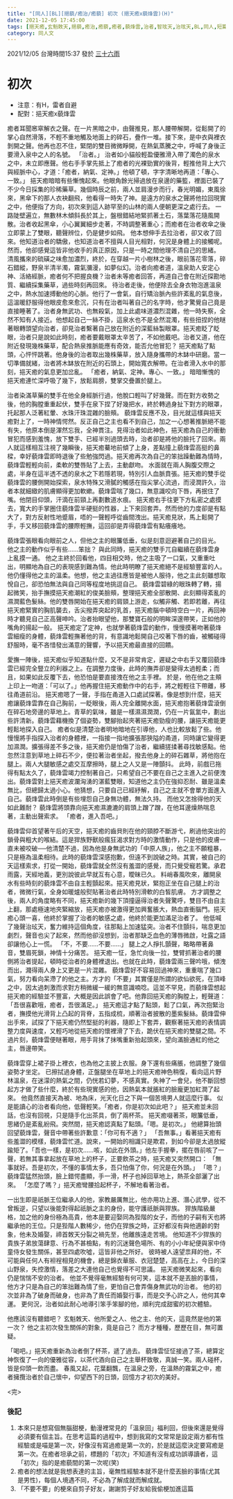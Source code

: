 ```yaml
---
title: "[同人][BL][挹藐/癒治/癒藐] 初次 (挹天癒x藐烽雲)(H)"
date: 2021-12-05 17:45:00
tags: [挹天癒,玄魁敇天,挹藐,癒治,癒藐,癒者,藐烽雲,治者,智玹天,治玹天,BL,同人,短篇]
category: 同人文
---
```


2021/12/05 台灣時間15:37 發於 [三十六雨](http://www.36rain.com/read.php?tid=150584)

# 初次

- 注意：有H，雷者自避
- 配對：挹天癒x藐烽雲

癒者耳聞窸窣解衣之聲。在一片黑暗之中，由聲推見，那人腰帶解開，從鬆開了的掌心自然滑落，不輕不重地觸及地面上的碎石，疊作一堆。接下來，是中衣與裡衣剝開之聲。他再也忍不住，緊閉的雙目微微睜開，在熱氣蒸騰之中，呼喊了身後正要滑入泉中之人的名號。
「治者。」
治者如小貓般輕盈優雅滑入帶了濁色的泉水之中，未立即應聲。他右手手掌先抵上了癒者的光裸勁實的後背，輕推他背上大穴與經脈中心，才道：「癒者，納氣、定神。」他頓了頓，字字清晰地再道：「專心、一致。」
挹天癒暗暗有些慚愧起來。他眼角餘光掃過放在泉邊的藥籃，裡面已裝了不少今日採集的珍稀藥草。幾個時辰之前，兩人並肩漫步而行，春光明媚，東風徐來，黑傘下的那人衣袂翻飛，他看得一時失了神。是遠方的泉水之聲將他拉回現實之中，他便指了方向，初次來到這人跡罕至的山林的兩人便朝更深之處行去。
一路陡壁遍立，無數林木傾斜長於其上，盤根錯結地緊抓著土石，落葉落花隨風開散。治者收起黑傘，小心翼翼細步走著，不時調整著重心；而癒者在治者收傘之後立即蒙上了雙眼，聽聲辨位，仍是健步如飛。
他本想伸手去拉治者，卻又收了回來。他知道治者的驕傲，也知道治者不擅與人目光相對，何況是身體上的接觸呢。然而，他卻感覺這皆非他收手的真正原因，只是一時之間他理不清自己的思緒。
清風攜來的硫磺之味愈加濃烈，終於，在穿越一片小樹林之後，眼前落花零落，碎石錯縱，野泉半清半濁，霧氣瀰漫，如夢似幻。治者向癒者道，溫泉助人安定心神、活絡經脈，癒者何不把握良機？治者未等癒者回答，再道自己會在附近探勘地質、繼續採集藥草，過些時刻再回來。
待治者走後，他便除去全身衣物泡進溫泉之中，熱水加速搏動他的心脈。他行了一會氣，自行矯治脈內些許紊亂的氣息後，這溫暖舒服得他眼皮愈來愈沉，只有在治者叫著自己的名字時，他才驚覺自己竟是直接睡著了。治者身無武功、也無殺氣，加上此處味道濃烈混雜，他一時失察，全然不知有人接近。他想起自己一絲不掛，這泉水也不是全然混濁，有些扭捏的他瞇著眼轉頭望向治者，卻見治者繫著自己放在附近的深藍絲製眼罩。挹天癒眨了眨眼，治者只是說如此時刻，癒者要戴眼罩太辛苦了，不如他戴吧。治者又道，他在附近發現幾株藥草，配合熱泉推脈能應有奇效，能否允他冒犯？
挹天癒點了點頭，心怦怦跳著。他身後的治者取出幾株藥草，放入隨身攜帶的木缽中研磨。當一切準備就緒，治者將木缽放在附近的石頭上，開始寬衣解帶。在治者滑入水中的那刻，挹天癒的氣息更加岔亂。
「癒者，納氣、定神。專心、一致。」
暗暗慚愧的挹天癒連忙深呼吸了幾下，放鬆肩膀，雙掌交疊置於腿上。

<!--more-->

治者染滿草藥的雙手在他全身經脈行過，他脫口輕叫了好幾聲。而在對方收勢之後，他的胸膛重重起伏，雙手在泉下捏了好幾把水，終於轉過身扯下對方的眼罩，托起那人泛著紅暈、水珠汗珠混雜的臉頰。
藐烽雲反應不及，目光就這樣與挹天癒對上了，一時神情愕然。反正自己之主也看不到自己，加之一心想著推脈絕不能有失，他原本倒是渾然忘我，全神貫注。見得治者如此神色，挹天癒為自己的衝動冒犯而感到羞愧，放下雙手、已經半別過頭去時，治者卻是將他的臉托了回來。兩人就這樣相互注視了幾瞬後，挹天癒驀地前傾了上身，差點撞上藐烽雲高挺的鼻樑，幸好藐烽雲即時退後了些勉強閃過。挹天癒再次為自己的笨拙躁動難為情時，藐烽雲輕輕向前，柔軟的雙唇貼了上去，主動獻吻。
水面就在兩人胸腹交際之處，半身在這半透不透的泉水之下若隱若現，特別引人血脈賁張。挹天癒的雙手從藐烽雲的腰側開始探索，泉水特殊又滑膩的觸感在指尖掌心流過，而浸潤許久，治者本就細緻的肌膚顯得更加軟嫰。藐烽雲喘了幾口，無意識咬向下唇，再抿住了嘴。他閉目仰頭，汗滴在前頸上再劃數道水痕。
挹天癒右手往更下方私密之處摸去，寬大的手掌圈住藐烽雲半硬挺的性器，上下來回套弄。然而他的力度卻是有點大了，對方反射性地蹙眉，唔的一聲輕呼從齒間洩出。挹天癒見狀，馬上鬆開了手，手又移回藐烽雲的腰際輕撫，這回卻是弄得藐烽雲有點癢癢地。


藐烽雲張眼看向眼前之人，但他之主的眼簾低垂，似是刻意迴避著自己的目光。
他之主的動作似乎有些……笨拙？
與此同時，挹天癒的雙手兀自繼續在藐烽雲身上亂摸一通。
他之主終於回看他，四目相交時，他之主吸了一口氣，又重重吐出，明顯地為自己的表現感到難為情。他此時明瞭了挹天癒絕不是經驗豐富的人。他仍懂得他之主的溫柔。他想，他之主過往應皆是被他人服待，他之主此刻雖想取悅自己，卻恐怕無法與自己同等程度地挑逗自己。
藐烽雲碧綠的眼珠轉了轉，揚起微笑，抬手撫摸挹天癒潮紅的俊美臉頰，整理挹天癒全部散開、此刻顯得紊亂的濕潤藍色髮絲。他的雙唇開始在挹天癒的肩頸上游走，似觸非觸、若即若離，再往挹天癒緊實的胸肌襲去，舌尖撥弄突起的乳首，挹天癒腦中頓時空白一片，再回神時才聽見自己正高聲呻吟。治者抬眼望他，那雙寶石般的明眸深邃帶笑，正如他的嘴角的揚起一般。
挹天癒定了定神，也就學著藐烽雲的動作，慢慢摸著吻著藐烽雲細瘦的身體，藐烽雲輕撫著他的背，有意識地鬆開自己咬著下唇的齒，被觸碰得舒服時，毫不吝惜發出滿意的聲響，予以挹天癒最直接的回饋。


愛撫一陣後，挹天癒似乎知道點什麼，又不是非常肯定，遲疑之中右手又覆回藐烽雲已經完全豎立的利器之上。在調整力度後，此時的撫弄卻是變得太過輕柔；而且，如果如此反覆下去，他恐怕是要直接洩在他之主手裡。
於是，他在他之主頰上印上一吻道：「可以了。」他再握住挹天癒動作中的右手，將之輕輕往下帶離，移往甬道前沿。
挹天癒嗯了一聲，手指在甬道入口處試探著。像是想到什麼，挹天癒讓藐烽雲靠在自己胸前，一眨眼後，兩人完全離開水面，挹天癒抱著藐烽雲滾倒在碎石地旁邊的草地上。青草的氣味，雖是一樣濕濕潤潤，仍在一片氤氳中，劃出些許清新。藐烽雲藉機換了個姿勢，雙腳抬起夾著挹天癒勁瘦的腰，讓挹天癒能更輕鬆地探入自己。
癒者似是清楚治者明地暗地在引導他，人也比較放鬆了些。他慢慢將手指探入治者的身體裡，一指接一指地擴張那狹隘的甬道，同時讓它變得更加濕潤。擴張得差不多之後，挹天癒仍是怕傷了治者，繼續搓揉著尋找敏感點。他忽然注意到草地上碎石不少，便拉著治者坐起，撥去他身上的碎石雜草，將他抱在腿上。兩人大腿敏感之處交互摩擦時，腿上之人又是一陣顫抖。
此時，前戲已拖得有點太久了，藐烽雲竭力控制著自己，只希望自己不要在自己之主進入之前便洩出。藐烽雲對上挹天癒波瀾洶湧的湛藍雙眼，知道他之主仍在強抑忍耐、雖是溫柔無比，但總歸太過小心。他猜想，只要自己已經紓解，自己之主就不會單方面進入自己。藐烽雲此時倒是有些埋怨自己身無功體，無法久持。
而他又怎捨得他的天如此難耐？
藐烽雲將頭靠向挹天癒濕漉漉的肩頭上蹭了蹭，在他耳邊燥熱喘息著，主動出聲索求。
「癒者，進入吾吧。」


藐烽雲仰首望著午后的天空，挹天癒的齒貝則在他的頸脖不斷游弋，刷過他突出的鎖骨與粗大的喉結。這是猂族野獸般瘋狂渴求對方時的激情動作，只是他的皮膚一直未被咬破──他清楚不過，因為他是身無武功的「中原人族」，他之主不願粗暴，只是極為溫柔相待。此時的藐烽雲深感抱歉，但遠不到說破之時。其實，被自己的天這樣索求，打從一開始，藐烽雲就全然沒有羞澀的感覺，而只覺受寵若驚。承君雨露，天經地義，更別說彼此早就互有心意，曖昧已久。
料峭春風吹來，離開泉水有些時刻的藐烽雲不由自主輕顫起來。挹天癒見狀，緊抱正坐在自己腿上的治者，微微行氣，全身如暖爐般熨貼著治者此時特別滑軟的白皙肌膚。
方才調整之後，兩人的角度略有不同，挹天癒新的幾下頂撞逼得治者失聲驚呼，雙目不由自主上翻，那處極速地夾緊縮放，挹天癒亦被激得更加興奮脹大，熱血直衝腦門。挹天癒心頭一喜，他終於掌握了治者的敏感之處，他終於能更加滿足治者了。
他低喊了幾聲治玹天，奮力維持這個角度，往那點上加速猛突。治者不住顫抖，喘息更加劇烈，聲音也尖了起來，然而他卻沒想到，治者那缺乏血色的薄唇微啟，吐露之語卻讓他心上一慌。
「不，不要……不要……」
腿上之人掙扎顫聲，略略帶著鼻音，雙眉死鎖，神情十分痛苦。
挹天癒一怔，急忙向後一拉，雙臂抓著治者的腰側將治者提起，頓時從治者的身體裡退出。也就在此時，藐烽雲兩三聲吟哦，傾洩而出，濺得兩人身上又更是一片混雜。
藐烽雲好不容易回過神來，重重喘了幾口氣，努力看向呆滯了的他之主。方才的「不要」其實僅是所謂的欲仙欲死，在頂峰之中，因太過刺激而求對方稍微緩一緩的無意識喃唸。這並不罕見，而藐烽雲想起挹天癒的經驗並不豐富，大概是因此誤會了吧。他靠回挹天癒的胸膛上，輕聲道：「吾很喜歡哦，癒者，吾很滿足。」
挹天癒這才點了點頭，鬆了口氣，再次抱緊治者，撫摸他光滑背上凸起的背脊，五指成梳，順著治者披散的墨紫髮絲。藐烽雲伸出手來，試探了下挹天癒仍然堅挺的利器，隨即上下套弄，觀察著挹天癒的表情調整力度與速度，又輕巧地從挹天癒的懷裡滑了下去，跪伏在挹天癒的雙腿之間。不過片刻，藐烽雲便瞇著眼，用手背抹了抹嘴重新抬起頭來，望向滿臉通紅的他之主，唇邊帶笑。


藐烽雲穿上裙子掛上裡衣，也為他之主披上衣服。身下還有些痛脹，他調整了幾個姿勢才坐定。
已擦拭過身體，正盤腿坐在草地上的挹天癒神色稍復，看向這片野林溫泉，在迷濛的熱氣之間，仍恍若幻夢，不感真實。失神了一會兒，他不斷回想起方才做了些什麼，終於有些現實感的他，因熱氣本就脹紅的臉龐更加紅潤了起來。
他竟然直接天為被、地為床，光天化日之下與一個苦境男人就這麼行事。
似是能讀心的治者看向他，低聲輕笑。「癒者，你是初次如此吧？」
挹天癒並未回話，也沒有回視，只是隨手化出茶具，倒了兩杯茶。
挹天癒啜著茶，眼簾低垂，思緒仍是紊亂紛飛。突然間，挹天癒認真點了點頭。「嗯。是初次。」
他總算抬頭回望藐烽雲，聲音中帶著些許歉意：「你可有不適？」
「吾無事。」看著挹天癒有些羞澀的模樣，藐烽雲忙道。說來，一開始的相識只是欺君，到如今卻是太過放縱踰矩了。「吾也一樣，是初次……咳，如此在外頭。」他左手握拳，擺在唇前咳了一聲，若無其事拿起放在草地上的杯子，正要飲茶之時，挹天癒又突然開口：
「無事就好。吾是初次，不懂的事情太多，吾只怕傷了你，何況是在外頭。」
「嗯？」藐烽雲猛然抬頭，臉上錯愕盡顯，手一滑，杯子也掉回草地上，熱茶全部灑了出來。
「怎麼了嗎？」挹天癒彎腰拾起杯子，不解地看著治者。


一出生即是祇脈王位繼承人的他，家教嚴厲無比，他亦用功上進、潛心武學，從不曾叛逆，只望以後能對得起祇脈之主的身份，能守護祇脈與猂族。
猂族階級嚴格，加之他的身份極為高貴，他本是要迎娶同為狴階的女子，而他的子嗣有天也將繼承他的王位。只是狴階人數稀少，他仍在猂族之時，正好都沒有與他適齡的對象，他未及婚娶，禘首敇天分裂之禍先至，他離族遠走苦境。
他知道不少猂族的貴族子弟放蕩肆意、行為不甚檢點，有的沉迷聲色場所、有的小小年紀便與家中侍童侍女發生關係，甚至四處吹噓，這皆非他之所好。
彼時被人遠望祟拜的他，不可能與任何人有袒裎相見的機會，總是錦衣華服、衣冠楚楚，高高在上，今日的深山野泉，失控激情，落差之大連他自己也覺得不可思議。
挹天癒微笑起來，看向仍是惴惴不安的治者。
他並不覺得毫無經驗有何可笑，這本就不是丟臉的事情，他方才只是為自己的笨拙難為情了些，更怕自己會弄傷身無武功的治者。
他的初次並非為了破身而破身，也非為了責任而婚娶行事，而是交予心許之人，他何其幸運。
更何況，治者如此耐心地導引笨手笨腳的他，順利完成甜蜜的初次體驗。


他應該沒有聽錯吧？
玄魁敇天、他所愛之人、他之主、他的天，這竟然是他的第一次？
他之主初次發生關係的對象，竟是自己？
而方才種種，歷歷在目，無可置疑。


「喝吧。」挹天癒重新為治者倒了杯茶，遞了過去。
藐烽雲怔怔接過了茶，總算定神恢復了一向的優雅從容，以茶代酒向自己之主舉杯致敬，真誠一笑。兩人碰杯，皆是仰頭一飲而盡。
春風又起，花葉翻飄，在溫泉之旁，在溫熱的霧氣之中，癒者擁攬治者於自己懷中，仰望西下的日頭，回憶方才初次的美好。

<完>

### 後記
1. 本來只是想寫個無腦甜梗，動漫裡常見的「溫泉回」福利回，但後來還是覺得必須要有個主旨。在思考這篇的過程中，想到我寫的文常常是設定兩方都有性經驗或是喵是第一次，好像沒有寫過癒是第一次的，於是就這麼決定要寫癒是第一次。在癒者坦承之前，標題的「初次」不知道有沒有成功誤導讀者，這「初次」指的是癒藐間的第一次呢(笑)
2. 癒者的想法就是我想表達的主旨，毫無性經驗本就不是什麼丟臉的事情(尤其是男性)，每個人境遇不同，不必為了解成就而解成就。
3. 「不要不要」的梗來自剪子好友，謝謝剪子好友給我偷梗加進這篇
